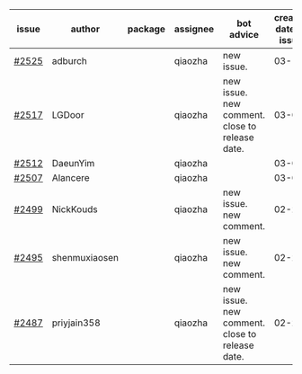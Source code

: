 | issue | author | package | assignee | bot advice | created date of issue | target release date | date from target |
| ------ | ------ | ------ | ------ | ------ | ------ | ------ | :-----: |
| [#2525](https://github.com/Azure/sdk-release-request/issues/2525) | adburch |  | qiaozha | new issue. | 03-11 | 03-21 |  |
| [#2517](https://github.com/Azure/sdk-release-request/issues/2517) | LGDoor |  | qiaozha | new issue. new comment. close to release date.  | 03-09 | 03-14 | 1 |
| [#2512](https://github.com/Azure/sdk-release-request/issues/2512) | DaeunYim |  | qiaozha |  | 03-03 | 03-07 |  |
| [#2507](https://github.com/Azure/sdk-release-request/issues/2507) | Alancere |  | qiaozha |  | 03-03 | 03-17 |  |
| [#2499](https://github.com/Azure/sdk-release-request/issues/2499) | NickKouds |  | qiaozha | new issue. new comment. | 02-25 | 03-02 |  |
| [#2495](https://github.com/Azure/sdk-release-request/issues/2495) | shenmuxiaosen |  | qiaozha | new issue. new comment. | 02-25 | 03-01 |  |
| [#2487](https://github.com/Azure/sdk-release-request/issues/2487) | priyjain358 |  | qiaozha | new issue. new comment. close to release date.  | 02-25 | 03-14 | 1 |
